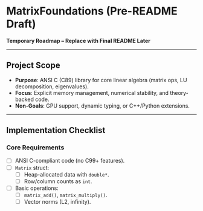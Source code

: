 # MatrixFoundations (Pre-README Draft)  
**Temporary Roadmap – Replace with Final README Later**  

---  

## **Project Scope**  
- **Purpose**: ANSI C (C89) library for core linear algebra (matrix ops, LU decomposition, eigenvalues).  
- **Focus**: Explicit memory management, numerical stability, and theory-backed code.  
- **Non-Goals**: GPU support, dynamic typing, or C++/Python extensions.  

---  

## **Implementation Checklist**  
### **Core Requirements**  
- [ ] ANSI C-compliant code (no C99+ features).  
- [ ] `Matrix` struct:  
  - [ ] Heap-allocated data with `double*`.  
  - [ ] Row/column counts as `int`.  
- [ ] Basic operations:  
  - [ ] `matrix_add()`, `matrix_multiply()`.  
  - [ ] Vector norms (L2, infinity).  
